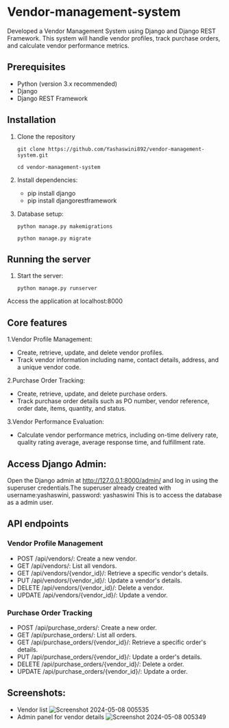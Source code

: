# Vendor-management-system

Developed a Vendor Management System using Django and Django REST Framework. This system will handle vendor profiles, track purchase orders, and calculate vendor performance metrics.

## Prerequisites

- Python (version 3.x recommended)
- Django
- Django REST Framework

## Installation

1. Clone the repository
   ```
   git clone https://github.com/Yashaswini892/vendor-management-system.git
   ```
   ```
   cd vendor-management-system
   ```
2. Install dependencies:
   - pip install django
   - pip install djangorestframework
  
3. Database setup:
   ```
   python manage.py makemigrations
   ```
   ```
   python manage.py migrate
   ```
## Running the server

1. Start the server:
   ```
   python manage.py runserver
   ```
Access the application at localhost:8000

## Core features

1.Vendor Profile Management:
  - Create, retrieve, update, and delete vendor profiles.
  - Track vendor information including name, contact details, address, and a unique vendor code.
    
2.Purchase Order Tracking:
  - Create, retrieve, update, and delete purchase orders.
  - Track purchase order details such as PO number, vendor reference, order date, items, quantity, and status.
    
3.Vendor Performance Evaluation:
  - Calculate vendor performance metrics, including on-time delivery rate, quality rating average, average response time, and fulfillment rate.

## Access Django Admin:
 Open the Django admin at http://127.0.0.1:8000/admin/ and log in using the superuser credentials.The superuser already created with username:yashaswini, password: yashaswini This is to access the database as a admin user.

## API endpoints

### Vendor Profile Management
- POST /api/vendors/: Create a new vendor.
- GET /api/vendors/: List all vendors.
- GET /api/vendors/{vendor_id}/: Retrieve a specific vendor's details.
- PUT /api/vendors/{vendor_id}/: Update a vendor's details.
- DELETE /api/vendors/{vendor_id}/: Delete a vendor.
- UPDATE /api/vendors/{vendor_id}/: Update a vendor.

### Purchase Order Tracking

- POST /api/purchase_orders/: Create a new order.
- GET /api/purchase_orders/: List all orders.
- GET /api/purchase_orders/{vendor_id}/: Retrieve a specific order's details.
- PUT /api/purchase_orders/{vendor_id}/: Update a order's details.
- DELETE /api/purchase_orders/{vendor_id}/: Delete a order.
- UPDATE /api/purchase_orders/{vendor_id}/: Update a order.

## Screenshots:

- Vendor list
  ![Screenshot 2024-05-08 005535](https://github.com/Satyaswarup11/temp_vendors/assets/85070271/085f7ad8-5220-427a-9733-6214dd126033)
- Admin panel for vendor details
  ![Screenshot 2024-05-08 005349](https://github.com/Satyaswarup11/temp_vendors/assets/85070271/1948b6ac-1826-4669-a596-1b68074ab621)
